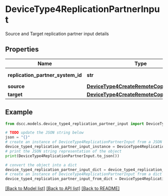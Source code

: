 # DeviceType4ReplicationPartnerInput

Source and Target replication partner input details

## Properties

Name | Type | Description | Notes
------------ | ------------- | ------------- | -------------
**replication_partner_system_id** | **str** | SystemId of target array | 
**source** | [**DeviceType4CreateRemoteCopyTargetInput**](DeviceType4CreateRemoteCopyTargetInput.md) |  | 
**target** | [**DeviceType4CreateRemoteCopyTargetInput**](DeviceType4CreateRemoteCopyTargetInput.md) |  | 

## Example

```python
from dscc.models.device_type4_replication_partner_input import DeviceType4ReplicationPartnerInput

# TODO update the JSON string below
json = "{}"
# create an instance of DeviceType4ReplicationPartnerInput from a JSON string
device_type4_replication_partner_input_instance = DeviceType4ReplicationPartnerInput.from_json(json)
# print the JSON string representation of the object
print(DeviceType4ReplicationPartnerInput.to_json())

# convert the object into a dict
device_type4_replication_partner_input_dict = device_type4_replication_partner_input_instance.to_dict()
# create an instance of DeviceType4ReplicationPartnerInput from a dict
device_type4_replication_partner_input_from_dict = DeviceType4ReplicationPartnerInput.from_dict(device_type4_replication_partner_input_dict)
```
[[Back to Model list]](../README.md#documentation-for-models) [[Back to API list]](../README.md#documentation-for-api-endpoints) [[Back to README]](../README.md)



